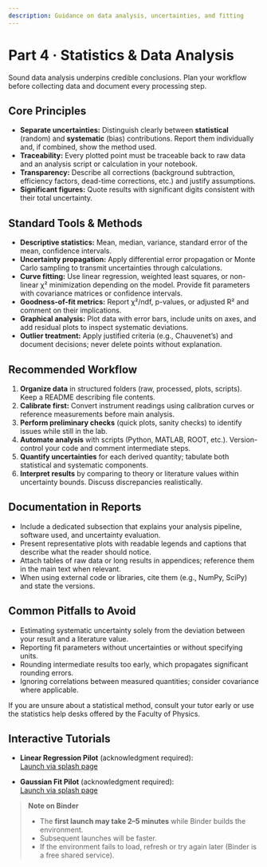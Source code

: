 ```yaml
---
description: Guidance on data analysis, uncertainties, and fitting
---
```


# Part 4 · Statistics & Data Analysis

Sound data analysis underpins credible conclusions. Plan your workflow before collecting data and document every processing step.

## Core Principles
- **Separate uncertainties:** Distinguish clearly between **statistical** (random) and **systematic** (bias) contributions. Report them individually and, if combined, show the method used.
- **Traceability:** Every plotted point must be traceable back to raw data and an analysis script or calculation in your notebook.
- **Transparency:** Describe all corrections (background subtraction, efficiency factors, dead-time corrections, etc.) and justify assumptions.
- **Significant figures:** Quote results with significant digits consistent with their total uncertainty.

## Standard Tools & Methods
- **Descriptive statistics:** Mean, median, variance, standard error of the mean, confidence intervals.
- **Uncertainty propagation:** Apply differential error propagation or Monte Carlo sampling to transmit uncertainties through calculations.
- **Curve fitting:** Use linear regression, weighted least squares, or non-linear χ² minimization depending on the model. Provide fit parameters with covariance matrices or confidence intervals.
- **Goodness-of-fit metrics:** Report χ²/ndf, p-values, or adjusted R² and comment on their implications.
- **Graphical analysis:** Plot data with error bars, include units on axes, and add residual plots to inspect systematic deviations.
- **Outlier treatment:** Apply justified criteria (e.g., Chauvenet’s) and document decisions; never delete points without explanation.

## Recommended Workflow
1. **Organize data** in structured folders (raw, processed, plots, scripts). Keep a README describing file contents.
2. **Calibrate first:** Convert instrument readings using calibration curves or reference measurements before main analysis.
3. **Perform preliminary checks** (quick plots, sanity checks) to identify issues while still in the lab.
4. **Automate analysis** with scripts (Python, MATLAB, ROOT, etc.). Version-control your code and comment intermediate steps.
5. **Quantify uncertainties** for each derived quantity; tabulate both statistical and systematic components.
6. **Interpret results** by comparing to theory or literature values within uncertainty bounds. Discuss discrepancies realistically.

## Documentation in Reports
- Include a dedicated subsection that explains your analysis pipeline, software used, and uncertainty evaluation.
- Present representative plots with readable legends and captions that describe what the reader should notice.
- Attach tables of raw data or long results in appendices; reference them in the main text when relevant.
- When using external code or libraries, cite them (e.g., NumPy, SciPy) and state the versions.

## Common Pitfalls to Avoid
- Estimating systematic uncertainty solely from the deviation between your result and a literature value.
- Reporting fit parameters without uncertainties or without specifying units.
- Rounding intermediate results too early, which propagates significant rounding errors.
- Ignoring correlations between measured quantities; consider covariance where applicable.

If you are unsure about a statistical method, consult your tutor early or use the statistics help desks offered by the Faculty of Physics.

## Interactive Tutorials

- **Linear Regression Pilot** (acknowledgment required):  
  [Launch via splash page](../../binder_splash/index.md)

- **Gaussian Fit Pilot** (acknowledgment required):  
  [Launch via splash page](../../binder_splash/gaussian.md)

> **Note on Binder**
> - The **first launch may take 2–5 minutes** while Binder builds the environment.  
> - Subsequent launches will be faster.  
> - If the environment fails to load, refresh or try again later (Binder is a free shared service).